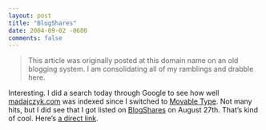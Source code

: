 ```yaml
---
layout: post
title: "BlogShares"
date: 2004-09-02 -0600
comments: false
---
```


> This article was originally posted at this domain name on an old blogging system.  I am consolidating all of my ramblings and drabble here.

Interesting. I did a search today through Google to see how well [madajczyk.com][1] was indexed since I switched to [Movable Type][2]. Not many hits, but I did see that I got listed on [BlogShares][3] on August 27th. That’s kind of cool. Here’s [a direct link][4].

[1]: http://madajczyk.com/
[2]: http://www.movabletype.org/
[3]: http://www.blogshares.com/
[4]: http://www.blogshares.com/blogs.php?blog=http%3A%2F%2Fwww.madajczyk.com%2Fblog